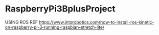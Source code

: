 # RaspberryPi3BplusProject
USING ROS
REF https://www.intorobotics.com/how-to-install-ros-kinetic-on-raspberry-pi-3-running-raspbian-stretch-lite/
